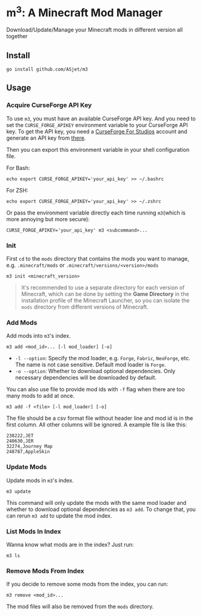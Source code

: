 # m<sup>3</sup>: A Minecraft Mod Manager

Download/Update/Manage your Minecraft mods in different version all together

## Install

```shell
go install github.com/ASjet/m3
```

## Usage

### Acquire CurseForge API Key

To use `m3`, you must have an available CurseForge API key. And you need to set the `CURSE_FORGE_APIKEY` environment variable to your CurseForge API key.
To get the API key, you need a [CurseForge For Studios](https://console.curseforge.com/#/) account and generate an API key from [there](https://console.curseforge.com/#/api-keys).

Then you can export this environment variable in your shell configuration file.

For Bash:

```
echo export CURSE_FORGE_APIKEY='your_api_key' >> ~/.bashrc
```

For ZSH:

```
echo export CURSE_FORGE_APIKEY='your_api_key' >> ~/.zshrc
```

Or pass the environment variable directly each time running `m3`(which is more annoying but more secure):

```shell
CURSE_FORGE_APIKEY='your_api_key' m3 <subcommand>...
```

### Init

First `cd` to the `mods` directory that contains the mods you want to manage, e.g. `.minecraft/mods` or `.minecraft/versions/<version>/mods`


```shell
m3 init <minecraft_version>
```

> It's recommended to use a separate directory for each version of Minecraft, which can be done by setting the **Game Directory** in the installation profile of the Minecraft Launcher, so you can isolate the `mods` directory from different versions of Minecraft.

### Add Mods

Add mods into `m3`'s index.

```shell
m3 add <mod_id>... [-l mod_loader] [-o]
```

- `-l --option`: Specify the mod loader, e.g. `Forge`, `Fabric`, `NeoForge`, etc. The name is not case sensitive. Default mod loader is `Forge`.
- `-o --option`: Whether to download optional dependencies. Only necessary dependencies will be downloaded by default.

You can also use file to provide mod ids with `-f` flag when there are too many mods to add at once.

```shell
m3 add -f <file> [-l mod_loader] [-o]
```

The file should be a csv format file without header line and mod id is in the first column. All other columns will be ignored. A example file is like this:

```csv
238222,JET
240630,JER
32274,Journey Map
248787,AppleSkin
```

### Update Mods

Update mods in `m3`'s index.

```shell
m3 update
```

This command will only update the mods with the same mod loader and whether to download optional dependencies as `m3 add`. To change that, you can rerun `m3 add` to update the mod index.

### List Mods In Index

Wanna know what mods are in the index? Just run:

```shell
m3 ls
```

### Remove Mods From Index

If you decide to remove some mods from the index, you can run:

```shell
m3 remove <mod_id>...
```

The mod files will also be removed from the `mods` directory.
